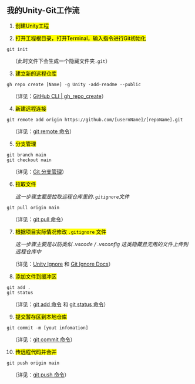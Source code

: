 ## 我的Unity-Git工作流

1. <mark>创建Unity工程</mark>

2. <mark>打开工程根目录，打开Terminal，输入指令进行Git初始化</mark>

```git
git init    
```

    （此时文件下会生成一个隐藏文件夹`.git`）

3. <mark>建立新的远程仓库</mark>

```git
gh repo create [Name] -g Unity -add-readme --public
```

    （详见：[GitHub CLI | gh_repo_create](https://cli.github.com/manual/gh_repo_create)）    

4. <mark>新建远程连接</mark>

```git
git remote add origin https://github.com/[usernName]/[repoName].git
```

    （详见：[git remote 命令](https://www.runoob.com/git/git-remote.html)）

5. <mark>分支管理</mark>

```git
git branch main
git checkout main
```

    （详见：[Git 分支管理](https://www.runoob.com/git/git-branch.html)）

6. <mark>拉取文件</mark>
   
   *这一步骤主要是拉取远程仓库里的`.gitignore`文件*

```git
git pull origin main
```

    （详见：[git pull 命令](https://www.runoob.com/git/git-pull.html)）

7. <mark>根据项目实际情况修改 `.gitignore` 文件</mark>
   
   *这一步骤主要是以防类似 .vscode / .vsconfig 这类隐藏且无用的文件上传到远程仓库中*

    （详见：[Unity Ignore](https://github.com/github/gitignore/blob/main/Unity.gitignore) 和 [Git Ignore Docs](https://git-scm.com/docs/gitignore)）

8. <mark>添加文件到缓冲区</mark>

```git
git add .
git status
```

    （详见：[git add 命令](https://www.runoob.com/git/git-add.html) 和 [git status 命令](https://www.runoob.com/git/git-status.html)）

9. <mark>提交暂存区到本地仓库</mark>

```git
git commit -m [yout infomation]
```

    （详见：[git commit 命令](https://www.runoob.com/git/git-commit.html)）

10. <mark>传远程代码并合并</mark>

```git
git push origin main
```

    （详见：[git push 命令](https://www.runoob.com/git/git-push.html)）


